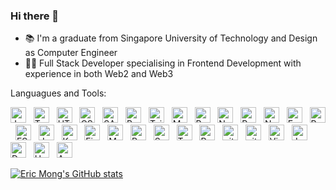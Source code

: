 ### Hi there 👋

- 📚 I'm a graduate from Singapore University of Technology and Design as Computer Engineer
- 👨‍💻 Full Stack Developer specialising in Frontend Development with experience in both Web2 and Web3

Languagues and Tools:

[<img src="https://img.shields.io/badge/JavaScript-282C34?logo=javascript&logoColor=F7DF1E" alt="JavaScript logo" title="JavaScript" height="25" />][tech_tools_anchor]
&nbsp;
[<img src="https://img.shields.io/badge/TypeScript-282C34?logo=typescript&logoColor=3178C6" alt="TypeScript logo" title="TypeScript" height="25" />][tech_tools_anchor]
&nbsp;
[<img src="https://img.shields.io/badge/HTML5-282C34?logo=html5&logoColor=E34F26" alt="HTML5 logo" title="HTML5" height="25" />][tech_tools_anchor]
&nbsp;
[<img src="https://img.shields.io/badge/CSS3-282C34?logo=css3&logoColor=1572B6" alt="CSS3 logo" title="CSS3" height="25" />][tech_tools_anchor]
&nbsp;
[<img src="https://img.shields.io/badge/SASS-282C34?logo=sass&logoColor=cf649a" alt="SASS logo" title="SASS" height="25" />][tech_tools_anchor]
&nbsp;
[<img src="https://img.shields.io/badge/Bootstrap-282C34?logo=bootstrap&logoColor=7310f6" alt="Bootstrap logo" title="Bootstrap" height="25" />][tech_tools_anchor]
&nbsp;
[<img src="https://img.shields.io/badge/Tailwind-282C34?logo=tailwind-css" alt="Tailwind logo" title="Tailwind" height="25" />][tech_tools_anchor]
&nbsp;
[<img src="https://img.shields.io/badge/MUI-282C34?logo=mui&logoColor=2f7fff" alt="MUI logo" title="MUI" height="25" />][tech_tools_anchor]
&nbsp;
[<img src="https://img.shields.io/badge/React-282C34?logo=react&logoColor=61DAFB" alt="React logo" title="React" height="25" />][tech_tools_anchor]
&nbsp;
[<img src="https://img.shields.io/badge/NextJS-282C34?logo=next.js&logoColor=ffffff" alt="Next logo" title="NextJS" height="25" />][tech_tools_anchor]
&nbsp;
[<img src="https://img.shields.io/badge/React Native-282C34?logo=react&logoColor=61DAFB" alt="React Native logo" title="React Native" height="25" />][tech_tools_anchor]
&nbsp;
[<img src="https://img.shields.io/badge/NodeJS-282C34?logo=node.js&logoColor=43853D" alt="NodeJS logo" title="NodeJS" height="25" />][tech_tools_anchor]
&nbsp;
[<img src="https://img.shields.io/badge/ExpressJS-282C34?logo=express&logoColor=000000" alt="ExpressJS logo" title="NodeJS" height="25" />][tech_tools_anchor]
&nbsp;
[<img src="https://img.shields.io/badge/Redux-282C34?logo=redux&logoColor=764ABC" alt="Redux logo" title="Redux" height="25" />][tech_tools_anchor]
&nbsp;
[<img src="https://img.shields.io/badge/ESLint-282C34?logo=eslint&logoColor=4B32C3" alt="ESLint logo" title="ESLint" height="25" />][tech_tools_anchor]
&nbsp;
[<img src="https://img.shields.io/badge/Java-282C34?logo=java" alt="Java logo" title="Java" height="25" />][tech_tools_anchor]
&nbsp;
[<img src="https://img.shields.io/badge/Kotlin-282C34?logo=kotlin" alt="Kotlin logo" title="Kotlin" height="25" />][tech_tools_anchor]
&nbsp;
[<img src="https://img.shields.io/badge/Firebase-282C34?logo=firebase" alt="Firebase logo" title="Firebase" height="25" />][tech_tools_anchor]
&nbsp;
[<img src="https://img.shields.io/badge/MongoDB-282C34?logo=mongodb" alt="MongoDB logo" title="MongoDB" height="25" />][tech_tools_anchor]
&nbsp;
[<img src="https://img.shields.io/badge/Postgres-282C34?logo=postgresql" alt="Postgres logo" title="Postgres" height="25" />][tech_tools_anchor]
&nbsp;
[<img src="https://img.shields.io/badge/Sequelize-282C34?logo=sequelize" alt="Sequelize logo" title="Sequelize" height="25" />][tech_tools_anchor]
&nbsp;
[<img src="https://img.shields.io/badge/TypeORM-282C34?logo=typeorm" alt="TypeORM logo" title="TypeORM" height="25" />][tech_tools_anchor]
&nbsp;
[<img src="https://img.shields.io/badge/Python-282C34?logo=python" alt="Python logo" title="Python" height="25" />][tech_tools_anchor]
&nbsp;
[<img src="https://img.shields.io/badge/git-282C34?logo=git&logoColor=F05032" alt="git logo" title="git" height="25" />][tech_tools_anchor]
&nbsp;
[<img src="https://img.shields.io/badge/git-282C34?logo=github&logoColor=ffffff" alt="github logo" title="github" height="25" />][tech_tools_anchor]
&nbsp;
[<img src="https://img.shields.io/badge/VS%20Code-282C34?logo=visual-studio-code&logoColor=007ACC" alt="Visual Studio Code logo" title="Visual Studio Code" height="25" />][tech_tools_anchor]
&nbsp;
[<img src="https://img.shields.io/badge/Jest-282C34?logo=jest&logoColor=C21325" alt="Jest logo" title="Jest" height="25" />][tech_tools_anchor]&nbsp;
[<img src="https://img.shields.io/badge/Docker-282C34?logo=docker" alt="Docker logo" title="Visual Studio Code" height="25" />][tech_tools_anchor]
&nbsp;
[<img src="https://img.shields.io/badge/Heroku-282C34?logo=heroku" alt="Heroku logo" title="Visual Studio Code" height="25" />][tech_tools_anchor]
&nbsp;
[<img src="https://img.shields.io/badge/AWS-282C34?logo=amazon-aws&logoColor=f79901" alt="AWS logo" title="Visual Studio Code" height="25" />][tech_tools_anchor]
&nbsp;
<!--
**mongchanghsi/mongchanghsi** is a ✨ _special_ ✨ repository because its `README.md` (this file) appears on your GitHub profile.

Here are some ideas to get you started:

- 🔭 I’m currently working on ...
- 🌱 I’m currently learning ...
- 👯 I’m looking to collaborate on ...
- 🤔 I’m looking for help with ...
- 💬 Ask me about ...
- 📫 How to reach me: ...
- 😄 Pronouns: ...
- ⚡ Fun fact: ...
-->

[tech_tools_anchor]: #bonjour--

[![Eric Mong's GitHub stats](https://github-readme-stats.vercel.app/api?username=mongchanghsi&show_icons=true&theme=react&hide_border=true&count_private=true)](https://github.com/anuraghazra/github-readme-stats)

<!-- [![Top Langs](https://github-readme-stats.vercel.app/api/top-langs/?username=mongchanghsi&layout=compact&theme=react&hide_border=true)](https://github.com/anuraghazra/github-readme-stats) -->
